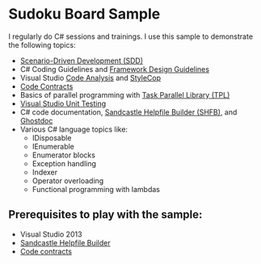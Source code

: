 # Sudoku Board Sample 

I regularly do C# sessions and trainings. I use this sample to demonstrate the following topics:

* [Scenario-Driven Development (SDD)](http://blogs.msdn.com/b/kcwalina/archive/2005/05/05/scenariodrivendesign.aspx)
* C# Coding Guidelines and [Framework Design Guidelines](http://www.amazon.de/gp/product/0321545613?ie=UTF8&tag=timecockpit-21&linkCode=as2&camp=1638&creative=6742&creativeASIN=0321545613)
* Visual Studio [Code Analysis](http://msdn.microsoft.com/en-us/library/dd264939.aspx) and [StyleCop](http://stylecop.codeplex.com/)
* [Code Contracts](http://research.microsoft.com/en-us/projects/contracts/)
* Basics of parallel programming with [Task Parallel Library (TPL)](http://msdn.microsoft.com/en-us/library/dd460717.aspx)
* [Visual Studio Unit Testing](http://msdn.microsoft.com/en-us/library/dd264975.aspx)
* C# code documentation, [Sandcastle Helpfile Builder (SHFB)](https://shfb.codeplex.com/), and [Ghostdoc](http://submain.com/products/ghostdoc.aspx)
* Various C# language topics like:
  * IDisposable
  * IEnumerable
  * Enumerator blocks
  * Exception handling
  * Indexer
  * Operator overloading
  * Functional programming with lambdas
  
## Prerequisites to play with the sample:

* Visual Studio 2013
* [Sandcastle Helpfile Builder](https://shfb.codeplex.com/)
* [Code contracts](http://research.microsoft.com/en-us/projects/contracts/)